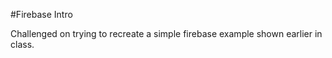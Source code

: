 #Firebase Intro

Challenged on trying to recreate a simple firebase example shown earlier in class.
